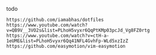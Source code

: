 todo

    https://github.com/iamabhas/dotfiles
    https://www.youtube.com/watch?v=QB9V__3VO2s&list=PLhoH5vyxr6QqPtKMp03pcJd_Vg8FZ0rtg
    https://www.youtube.com/watch?v=ctH-a-1eUME&list=PLhoH5vyxr6Qq41NFL4GvhFp-WLd5xzIzZ
    https://github.com/easymotion/vim-easymotion